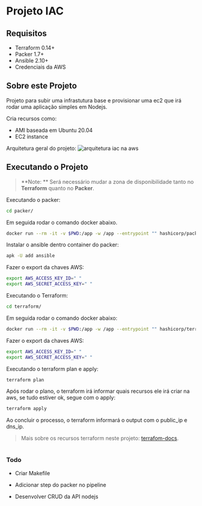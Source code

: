 # Projeto IAC


## Requisitos

- Terraform 0.14+
- Packer 1.7+
- Ansible 2.10+
- Credenciais da AWS

##  Sobre este Projeto
Projeto para subir uma infrastutura  base e provisionar uma ec2 que irá rodar uma aplicação simples em Nodejs.

Cria recursos como:
 - AMI baseada em Ubuntu 20.04
 - EC2 instance

Arquitetura geral do projeto:
![arquitetura iac na aws](https://i.pinimg.com/originals/14/4f/a8/144fa839a6e85704866c4ed38e9a94f4.jpg)

## Executando o Projeto
> **Note: ** Será necessário mudar a zona de disponibilidade tanto no **Terraform** quanto no **Packer**.

Executando o packer:
```bash 
cd packer/
```
Em seguida rodar o comando docker abaixo.
```bash 
docker run --rm -it -v $PWD:/app -w /app --entrypoint "" hashicorp/packer:light sh 
```
Instalar o ansible dentro container do packer:
```bash 
apk -U add ansible
```
Fazer o export da chaves AWS:
```bash
export AWS_ACCESS_KEY_ID=" "
export AWS_SECRET_ACCESS_KEY=" "
```

Executando o Terraform:
```bash 
cd terraform/
```
Em seguida rodar o comando docker abaixo:
```bash 
docker run --rm -it -v $PWD:/app -w /app --entrypoint "" hashicorp/terraform:light sh 
```
Fazer o export da chaves AWS:
```bash
export AWS_ACCESS_KEY_ID=" "
export AWS_SECRET_ACCESS_KEY=" "
```
Executando o terraform plan e apply:
```bash
terraform plan
```
Após rodar o plano, o terraform irá informar quais recursos ele irá criar na aws, se tudo estiver ok, segue com o apply:
```bash
terraform apply
```
Ao concluir o processo, o terraform informará o output com o public_ip e dns_ip.

>  Mais sobre os recursos terraform neste projeto: [terrafom-docs](https://github.com/ya-kimura/pagar-me/blob/develop/terraform/README.md).
#
### Todo
- Criar Makefile
- Adicionar step do packer no pipeline
- Desenvolver CRUD da API nodejs
  
  #

